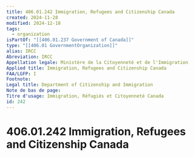 ```yaml
---
title: 406.01.242 Immigration, Refugees and Citizenship Canada
created: 2024-11-28
modified: 2024-12-18
tags:
  - organization
isPartOf: "[[406.01.237 Government of Canada]]"
type: "[[406.01 GovernmentOrganization]]"
alias: IRCC
Abreviation: IRCC
Appellation legale: Ministère de la Citoyenneté et de l'Immigration
Applied title: Immigration, Refugees and Citizenship Canada
FAA/LGFP: I
Footnote: 
Legal title: Department of Citizenship and Immigration
Note de bas de page: 
Titre d'usage: Immigration, Réfugiés et Citoyenneté Canada
id: 242
---
```

# 406.01.242 Immigration, Refugees and Citizenship Canada
